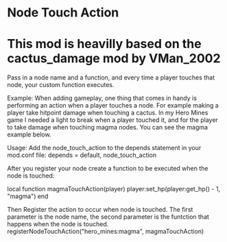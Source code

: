 # Node Touch Action
# This mod is heavilly based on the cactus_damage mod by VMan_2002

Pass in a node name and a function, and every time a player touches that node, your custom function executes.

Example:
When adding gameplay, one thing that comes in handy is performing an action when a player touches a node.  For example making a player take hitpoint damage when touching a cactus.
In my Hero Mines game I needed a light to break when a player touched it, and for the player to take damage when touching magma nodes. You can see the magma example below.

Usage:
Add the node_touch_action to the depends statement in your mod.conf file:
depends = default, node_touch_action

After you register your node create a function to be executed when the node is touched:

local function magmaTouchAction(player)
    player:set_hp(player:get_hp() - 1, "magma")
end

Then Register the action to occur when node is touched.  The first parameter is the node name, the second parameter is the funtction that happens when the node is touched.
registerNodeTouchAction("hero_mines:magma", magmaTouchAction)

